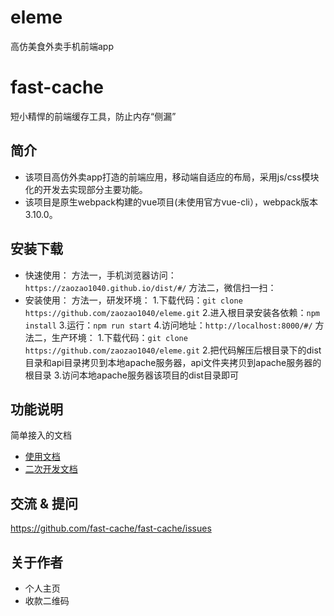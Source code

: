 # eleme
高仿美食外卖手机前端app


# fast-cache

短小精悍的前端缓存工具，防止内存“侧漏”

## 简介

- 该项目高仿外卖app打造的前端应用，移动端自适应的布局，采用js/css模块化的开发去实现部分主要功能。
- 该项目是原生webpack构建的vue项目(未使用官方vue-cli），webpack版本3.10.0。

## 安装下载

- 快速使用：
  方法一，手机浏览器访问：`https://zaozao1040.github.io/dist/#/`
  方法二，微信扫一扫：
- 安装使用：
  方法一，研发环境：
    1.下载代码：`git clone https://github.com/zaozao1040/eleme.git`
    2.进入根目录安装各依赖：`npm install`
    3.运行：`npm run start`
    4.访问地址：`http://localhost:8000/#/`
  方法二，生产环境：
    1.下载代码：`git clone https://github.com/zaozao1040/eleme.git`
    2.把代码解压后根目录下的dist目录和api目录拷贝到本地apache服务器，api文件夹拷贝到apache服务器的根目录
    3.访问本地apache服务器该项目的dist目录即可

## 功能说明

简单接入的文档

- [使用文档](./doc/use/README.md)
- [二次开发文档](./doc/dev/README.md)

## 交流 & 提问

https://github.com/fast-cache/fast-cache/issues

## 关于作者

- 个人主页
- 收款二维码



